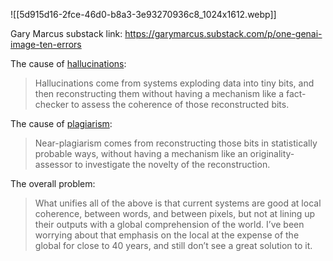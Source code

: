 ![[5d915d16-2fce-46d0-b8a3-3e93270936c8_1024x1612.webp]]

Gary Marcus substack link: https://garymarcus.substack.com/p/one-genai-image-ten-errors

The cause of [hallucinations](hallucination):
>  Hallucinations come from systems exploding data into tiny bits, and then reconstructing them without having a mechanism like a fact-checker to assess the coherence of those reconstructed bits.

The cause of [plagiarism](generative-ai-and-plagiarism):
> Near-plagiarism comes from reconstructing those bits in statistically probable ways, without having a mechanism like an originality-assessor to investigate the novelty of the reconstruction.

The overall problem:
> What unifies all of the above is that current systems are good at local coherence, between words, and between pixels, but not at lining up their outputs with a global comprehension of the world. I’ve been worrying about that emphasis on the local at the expense of the global for close to 40 years, and still don’t see a great solution to it. 



